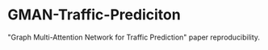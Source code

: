 # GMAN-Traffic-Prediciton
"Graph Multi-Attention Network for Traffic Prediction" paper reproducibility.
